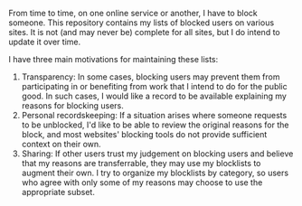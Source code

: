 From time to time, on one online service or another, I have to block someone. This repository
contains my lists of blocked users on various sites. It is not (and may never be) complete for all
sites, but I do intend to update it over time.

I have three main motivations for maintaining these lists:
1. Transparency: In some cases, blocking users may prevent them from participating in or benefiting
from work that I intend to do for the public good. In such cases, I would like a record to be
available explaining my reasons for blocking users.
2. Personal recordskeeping: If a situation arises where someone requests to be unblocked, I'd like
to be able to review the original reasons for the block, and most websites' blocking tools do not
provide sufficient context on their own.
3. Sharing: If other users trust my judgement on blocking users and believe that my reasons are
transferrable, they may use my blocklists to augment their own. I try to organize my blocklists by
category, so users who agree with only some of my reasons may choose to use the appropriate subset.
